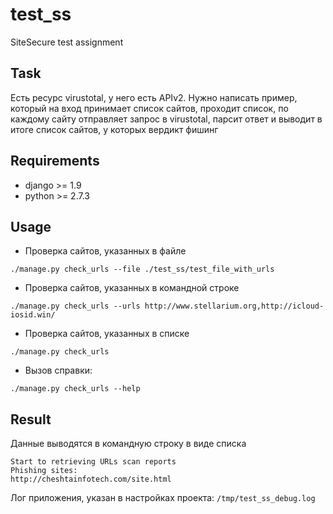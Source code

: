 # test_ss
SiteSecure test assignment

Task
-----------
Есть ресурс virustotal, у него есть APIv2. 
Нужно написать пример, который на вход принимает список сайтов, проходит список, 
по каждому сайту отправляет запрос в virustotal, парсит ответ и выводит в итоге список сайтов, у которых вердикт фишинг

Requirements
-----------
* django >= 1.9
* python >= 2.7.3

Usage
-----
* Проверка сайтов, указанных в файле
```
./manage.py check_urls --file ./test_ss/test_file_with_urls
```
* Проверка сайтов, указанных в командной строке
```
./manage.py check_urls --urls http://www.stellarium.org,http://icloud-iosid.win/
```
* Проверка сайтов, указанных в списке
```
./manage.py check_urls
```
* Вызов справки:
```
./manage.py check_urls --help
```

Result
-----------
Данные выводятся в командную строку в виде списка
```
Start to retrieving URLs scan reports
Phishing sites:
http://cheshtainfotech.com/site.html
```
Лог приложения, указан в настройках проекта:
`/tmp/test_ss_debug.log`
